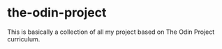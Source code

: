 # the-odin-project
This is basically a collection of all my project based on The Odin Project curriculum.
